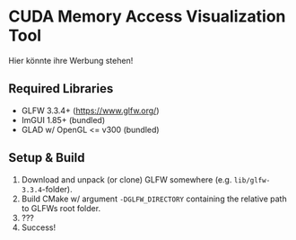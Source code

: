 # CUDA Memory Access Visualization Tool
Hier könnte ihre Werbung stehen!

## Required Libraries
- GLFW 3.3.4+ (https://www.glfw.org/)
- ImGUI 1.85+ (bundled)
- GLAD w/ OpenGL <= v300 (bundled)

## Setup & Build
1. Download and unpack (or clone) GLFW somewhere (e.g. `lib/glfw-3.3.4`-folder).
2. Build CMake w/ argument `-DGLFW_DIRECTORY` containing the relative path to GLFWs root folder.
3. ???
4. Success!
